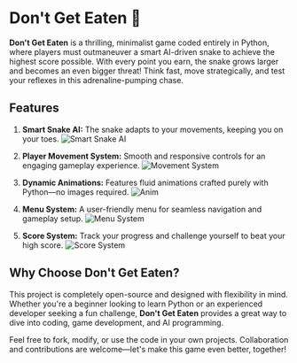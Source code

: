 # Don't Get Eaten 🐍

**Don't Get Eaten** is a thrilling, minimalist game coded entirely in Python, where players must outmaneuver a smart AI-driven snake to achieve the highest score possible. With every point you earn, the snake grows larger and becomes an even bigger threat! Think fast, move strategically, and test your reflexes in this adrenaline-pumping chase.

## Features

1. **Smart Snake AI:** The snake adapts to your movements, keeping you on your toes.
![Smart Snake AI](https://cdn.discordapp.com/attachments/1298156329856274512/1359960088403644557/image.png?ex=67f96107&is=67f80f87&hm=0f2a20c1d59a1084b396249d12a80df2ed2e6a95a19882548717ee1ffd7c28ae&)

2. **Player Movement System:** Smooth and responsive controls for an engaging gameplay experience.
![Movement System](https://cdn.discordapp.com/attachments/1298156329856274512/1359959174980571406/image.png?ex=67f9602e&is=67f80eae&hm=40f7ee2e1b82fd77bb3b36e242cb9659145b481e88a438039f8c33f8ea06ef0d&)

3. **Dynamic Animations:** Features fluid animations crafted purely with Python—no images required.
![Anim](https://cdn.discordapp.com/attachments/1298156329856274512/1359957662741303306/image.png?ex=67f95ec5&is=67f80d45&hm=2588b5b1b00338fc08c7c107420a0873baf8133eaf9026367f79df42c6b9d911&)

4. **Menu System:** A user-friendly menu for seamless navigation and gameplay setup.
![Menu System](https://cdn.discordapp.com/attachments/1298156329856274512/1359951595835490504/image.png?ex=67f9591f&is=67f8079f&hm=146e752bcc06f05eb2f3098d3d8f968b34e0f1577a5726890e2a0d42d03db298&)

5. **Score System:** Track your progress and challenge yourself to beat your high score.
![Score System](https://cdn.discordapp.com/attachments/1298156329856274512/1359958054736629840/image.png?ex=67f95f23&is=67f80da3&hm=49e7b52caae6b3b85d47d72ced11e2e880befdc350d284c76c6d96f2f39feb21&)

## Why Choose Don't Get Eaten?

This project is completely open-source and designed with flexibility in mind. Whether you're a beginner looking to learn Python or an experienced developer seeking a fun challenge, **Don't Get Eaten** provides a great way to dive into coding, game development, and AI programming.

Feel free to fork, modify, or use the code in your own projects. Collaboration and contributions are welcome—let's make this game even better, together!
